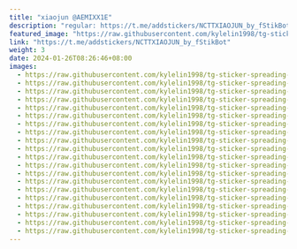 ```yaml
---
title: "xiaojun @AEMIXX1E"
description: "regular: https://t.me/addstickers/NCTTXIAOJUN_by_fStikBot"
featured_image: "https://raw.githubusercontent.com/kylelin1998/tg-sticker-spreading-worldwide-images/main/img/3d9d9d66-8ca6-4805-a284-cbd448006cdd.jpg"
link: "https://t.me/addstickers/NCTTXIAOJUN_by_fStikBot"
weight: 3
date: 2024-01-26T08:26:46+08:00
images:
  - https://raw.githubusercontent.com/kylelin1998/tg-sticker-spreading-worldwide-images/main/img/3d9d9d66-8ca6-4805-a284-cbd448006cdd.jpg
  - https://raw.githubusercontent.com/kylelin1998/tg-sticker-spreading-worldwide-images/main/img/90e5bdd8-19d6-404e-b0c9-d1118a0eb9b2.jpg
  - https://raw.githubusercontent.com/kylelin1998/tg-sticker-spreading-worldwide-images/main/img/d47b8427-bb90-4a43-b7c7-92b934d29b73.jpg
  - https://raw.githubusercontent.com/kylelin1998/tg-sticker-spreading-worldwide-images/main/img/5c7210a1-d94b-440a-96ce-8a3f10e0f627.jpg
  - https://raw.githubusercontent.com/kylelin1998/tg-sticker-spreading-worldwide-images/main/img/4933a06c-966c-4ad8-97ac-ff5611a7ab82.jpg
  - https://raw.githubusercontent.com/kylelin1998/tg-sticker-spreading-worldwide-images/main/img/e43821d7-5635-4696-bcde-7ac04c8d039a.jpg
  - https://raw.githubusercontent.com/kylelin1998/tg-sticker-spreading-worldwide-images/main/img/284552b8-ed8a-4427-b81b-88f0d74799f7.jpg
  - https://raw.githubusercontent.com/kylelin1998/tg-sticker-spreading-worldwide-images/main/img/c6340484-d0d9-4d28-ad8e-44c2f2534c56.jpg
  - https://raw.githubusercontent.com/kylelin1998/tg-sticker-spreading-worldwide-images/main/img/396343da-7540-48db-9627-dfd7e3ffd4a3.jpg
  - https://raw.githubusercontent.com/kylelin1998/tg-sticker-spreading-worldwide-images/main/img/852dcbb9-45fd-4637-8106-3b5c6a772268.jpg
  - https://raw.githubusercontent.com/kylelin1998/tg-sticker-spreading-worldwide-images/main/img/a113b6d8-ba92-471d-8ae6-7149320132fb.jpg
  - https://raw.githubusercontent.com/kylelin1998/tg-sticker-spreading-worldwide-images/main/img/0a368e33-8ff4-4e07-8083-e443bb54c115.jpg
  - https://raw.githubusercontent.com/kylelin1998/tg-sticker-spreading-worldwide-images/main/img/617c7664-71c0-4670-9074-4fe271b0c030.jpg
  - https://raw.githubusercontent.com/kylelin1998/tg-sticker-spreading-worldwide-images/main/img/35b33223-7d68-45aa-a78b-5455615898e7.jpg
  - https://raw.githubusercontent.com/kylelin1998/tg-sticker-spreading-worldwide-images/main/img/1136fe69-7384-49cb-aea2-d459151c438f.jpg
  - https://raw.githubusercontent.com/kylelin1998/tg-sticker-spreading-worldwide-images/main/img/df9439b5-9fae-40a7-877a-b86dfeeb7ff7.jpg
  - https://raw.githubusercontent.com/kylelin1998/tg-sticker-spreading-worldwide-images/main/img/e7f57f6e-94d0-40ef-897b-b94daabf1c88.jpg
  - https://raw.githubusercontent.com/kylelin1998/tg-sticker-spreading-worldwide-images/main/img/b40d84f0-093c-4404-aa4d-30c06abf810b.jpg
  - https://raw.githubusercontent.com/kylelin1998/tg-sticker-spreading-worldwide-images/main/img/1b28fd1d-536c-4696-b7d3-7a1683d4a3fd.jpg
  - https://raw.githubusercontent.com/kylelin1998/tg-sticker-spreading-worldwide-images/main/img/a0774ee6-4fbb-4253-bd70-888d01e68ac4.jpg
---
```

